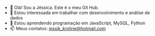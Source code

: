 - 👋 Olá! Sou a Jéssica. Este é o meu Git Hub.
- 👀 Estou interessada em trabalhar com desenvolvimento e análise de dados
- 🌱 Estou aprendendo programação em JavaScript, MySQL, Python
- 📫 Meus contatos: jessik_kroline@hotmail.com

<!---
jessik1987/jessik1987 is a ✨ special ✨ repository because its `README.md` (this file) appears on your GitHub profile.
You can click the Preview link to take a look at your changes.
--->
